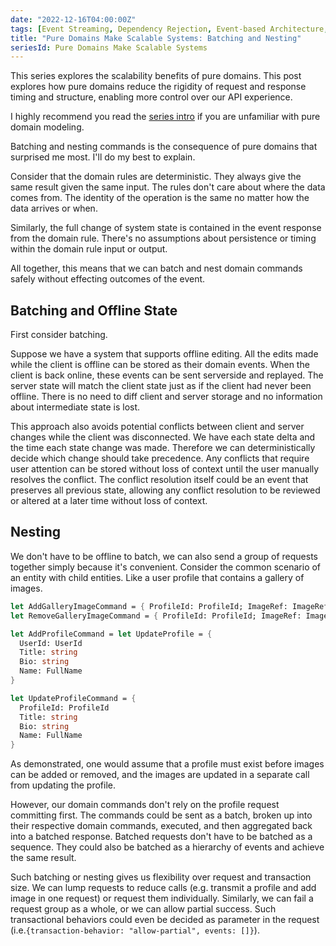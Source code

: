 ```yaml
---
date: "2022-12-16T04:00:00Z"
tags: [Event Streaming, Dependency Rejection, Event-based Architecture, Domain Modeling Made Functional]
title: "Pure Domains Make Scalable Systems: Batching and Nesting"
seriesId: Pure Domains Make Scalable Systems
---
```


This series explores the scalability benefits of pure domains. This post explores how pure domains reduce the rigidity of request and response timing and structure, enabling more control over our API experience.
<!--more-->

I highly recommend you read the [series intro](./2022-12-16-0-Intro.md) if you are unfamiliar with pure domain modeling.

Batching and nesting commands is the consequence of pure domains that surprised me most. I'll do my best to explain.

Consider that the domain rules are deterministic. They always give the same result given the same input. The rules don't care about where the data comes from. The identity of the operation is the same no matter how the data arrives or when.

Similarly, the full change of system state is contained in the event response from the domain rule. There's no assumptions about persistence or timing within the domain rule input or output.

All together, this means that we can batch and nest domain commands safely without effecting outcomes of the event.

## Batching and Offline State

First consider batching.

Suppose we have a system that supports offline editing. All the edits made while the client is offline can be stored as their domain events. When the client is back online, these events can be sent serverside and replayed. The server state will match the client state just as if the client had never been offline. There is no need to diff client and server storage and no information about intermediate state is lost. 

This approach also avoids potential conflicts between client and server changes while the client was disconnected. We have each state delta and the time each state change was made. Therefore we can deterministically decide which change should take precedence. Any conflicts that require user attention can be stored without loss of context until the user manually resolves the conflict. The conflict resolution itself could be an event that preserves all previous state, allowing any conflict resolution to be reviewed or altered at a later time without loss of context.

## Nesting

We don't have to be offline to batch, we can also send a group of requests together simply because it's convenient. Consider the common scenario of an entity with child entities. Like a user profile that contains a gallery of images.

```fsharp
let AddGalleryImageCommand = { ProfileId: ProfileId; ImageRef: ImageRef}
let RemoveGalleryImageCommand = { ProfileId: ProfileId; ImageRef: ImageRef}

let AddProfileCommand = let UpdateProfile = {
  UserId: UserId
  Title: string
  Bio: string
  Name: FullName
}

let UpdateProfileCommand = {
  ProfileId: ProfileId
  Title: string
  Bio: string
  Name: FullName
}
```

As demonstrated, one would assume that a profile must exist before images can be added or removed, and the images are updated in a separate call from updating the profile.

However, our domain commands don't rely on the profile request committing first. The commands could be sent as a batch, broken up into their respective domain commands, executed, and then aggregated back into a batched response. Batched requests don't have to be batched as a sequence. They could also be batched as a hierarchy of events and achieve the same result.

Such batching or nesting gives us flexibility over request and transaction size. We can lump requests to reduce calls (e.g. transmit a profile and add image in one request) or request them individually. Similarly, we can fail a request group as a whole, or we can allow partial success. Such transactional behaviors could even be decided as parameter in the request (i.e.`{transaction-behavior: "allow-partial", events: []}`).


